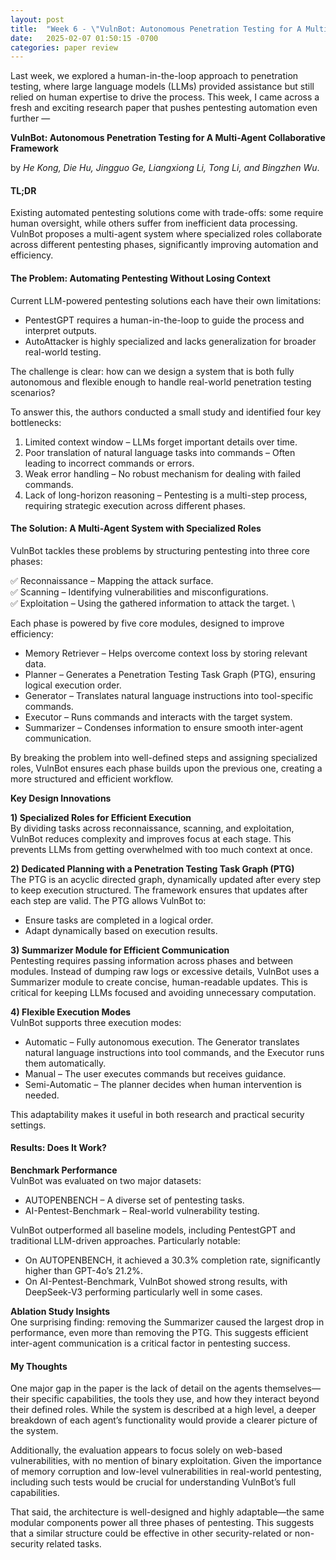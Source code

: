 ```yaml
---
layout: post
title:  "Week 6 - \"VulnBot: Autonomous Penetration Testing for A Multi-Agent Collaborative Framework\""
date:   2025-02-07 01:50:15 -0700
categories: paper review
---
```


Last week, we explored a human-in-the-loop approach to penetration testing, where large language models (LLMs) provided assistance but still relied on human expertise to drive the process. This week, I came across a fresh and exciting research paper that pushes pentesting automation even further —

**VulnBot: Autonomous Penetration Testing for A Multi-Agent Collaborative Framework**

by *He Kong, Die Hu, Jingguo Ge, Liangxiong Li, Tong Li, and Bingzhen Wu*.

#### TL;DR

Existing automated pentesting solutions come with trade-offs: some require human oversight, while others suffer from inefficient data processing. VulnBot proposes a multi-agent system where specialized roles collaborate across different pentesting phases, significantly improving automation and efficiency.

#### The Problem: Automating Pentesting Without Losing Context

Current LLM-powered pentesting solutions each have their own limitations:

* PentestGPT requires a human-in-the-loop to guide the process and interpret outputs.
* AutoAttacker is highly specialized and lacks generalization for broader real-world testing.

The challenge is clear: how can we design a system that is both fully autonomous and flexible enough to handle real-world penetration testing scenarios?

To answer this, the authors conducted a small study and identified four key bottlenecks:

1. Limited context window – LLMs forget important details over time.
2. Poor translation of natural language tasks into commands – Often leading to incorrect commands or errors.
3. Weak error handling – No robust mechanism for dealing with failed commands.
4. Lack of long-horizon reasoning – Pentesting is a multi-step process, requiring strategic execution across different phases.

#### The Solution: A Multi-Agent System with Specialized Roles

VulnBot tackles these problems by structuring pentesting into three core phases:

✅ Reconnaissance – Mapping the attack surface. \
✅ Scanning – Identifying vulnerabilities and misconfigurations. \
✅ Exploitation – Using the gathered information to attack the target. \

Each phase is powered by five core modules, designed to improve efficiency:

* Memory Retriever – Helps overcome context loss by storing relevant data.
* Planner – Generates a Penetration Testing Task Graph (PTG), ensuring logical execution order.
* Generator – Translates natural language instructions into tool-specific commands.
* Executor – Runs commands and interacts with the target system.
* Summarizer – Condenses information to ensure smooth inter-agent communication.

By breaking the problem into well-defined steps and assigning specialized roles, VulnBot ensures each phase builds upon the previous one, creating a more structured and efficient workflow.

**Key Design Innovations**

**1) Specialized Roles for Efficient Execution** \
By dividing tasks across reconnaissance, scanning, and exploitation, VulnBot reduces complexity and improves focus at each stage. This prevents LLMs from getting overwhelmed with too much context at once.

**2) Dedicated Planning with a Penetration Testing Task Graph (PTG)** \
The PTG is an acyclic directed graph, dynamically updated after every step to keep execution structured. The framework ensures that updates after each step are valid. The PTG allows VulnBot to:

* Ensure tasks are completed in a logical order.
* Adapt dynamically based on execution results.

**3) Summarizer Module for Efficient Communication** \
Pentesting requires passing information across phases and between modules. Instead of dumping raw logs or excessive details, VulnBot uses a Summarizer module to create concise, human-readable updates.
This is critical for keeping LLMs focused and avoiding unnecessary computation.

**4) Flexible Execution Modes** \
VulnBot supports three execution modes:

* Automatic – Fully autonomous execution. The Generator translates natural language instructions into tool commands, and the Executor runs them automatically.
* Manual – The user executes commands but receives guidance.
* Semi-Automatic – The planner decides when human intervention is needed.

This adaptability makes it useful in both research and practical security settings. 

#### Results: Does It Work?

**Benchmark Performance** \
VulnBot was evaluated on two major datasets:

* AUTOPENBENCH – A diverse set of pentesting tasks.
* AI-Pentest-Benchmark – Real-world vulnerability testing.

VulnBot outperformed all baseline models, including PentestGPT and traditional LLM-driven approaches. Particularly notable:

* On AUTOPENBENCH, it achieved a 30.3% completion rate, significantly higher than GPT-4o’s 21.2%.
* On AI-Pentest-Benchmark, VulnBot showed strong results, with DeepSeek-V3 performing particularly well in some cases.

**Ablation Study Insights** \
One surprising finding: removing the Summarizer caused the largest drop in performance, even more than removing the PTG. This suggests efficient inter-agent communication is a critical factor in pentesting success.

#### My Thoughts

One major gap in the paper is the lack of detail on the agents themselves—their specific capabilities, the tools they use, and how they interact beyond their defined roles. While the system is described at a high level, a deeper breakdown of each agent’s functionality would provide a clearer picture of the system.

Additionally, the evaluation appears to focus solely on web-based vulnerabilities, with no mention of binary exploitation. Given the importance of memory corruption and low-level vulnerabilities in real-world pentesting, including such tests would be crucial for understanding VulnBot’s full capabilities.

That said, the architecture is well-designed and highly adaptable—the same modular components power all three phases of pentesting. This suggests that a similar structure could be effective in other security-related or non-security related tasks.
